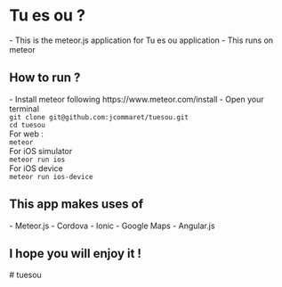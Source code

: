 <h1>Tu es ou ?</h1>
- This is the meteor.js application for Tu es ou application
- This runs on meteor

<h2>How to run ?</h2>
- Install meteor following https://www.meteor.com/install
- Open your terminal<br/>
<code>git clone git@github.com:jcommaret/tuesou.git</code><br/>
<code>cd tuesou</code><br/>
For web :<br/>
<code>meteor</code><br/>
For iOS simulator<br/>
<code>meteor run ios</code><br/>
For iOS device<br/>
<code>meteor run ios-device</code><br/>

<h2>This app makes uses of</h2>
- Meteor.js
- Cordova
- Ionic
- Google Maps
- Angular.js

<h2>I hope you will enjoy it !</h2>
# tuesou
